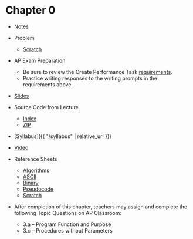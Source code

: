 # Chapter 0

* [Notes](notes)
* Problem
  * [Scratch](https://docs.cs50.net/2019/ap/problems/scratch/scratch.html)
* AP Exam Preparation
  * Be sure to review the Create Performance Task [requirements](https://apcentral.collegeboard.org/pdf/ap-csp-student-task-directions.pdf?course=ap-computer-science-principles).
  * Practice writing responses to the writing prompts in the requirements above.
* [Slides](https://cdn.cs50.net/2018/fall/lectures/0/lecture0.pdf)
* Source Code from Lecture
  * [Index](https://cdn.cs50.net/2018/fall/lectures/0/src0/)
  * [ZIP](https://cdn.cs50.net/2018/fall/lectures/0/src0.zip)
* [Syllabus]({{ "/syllabus" | relative_url }})
* [Video](https://video.cs50.net/2018/fall/lectures/0)
* Reference Sheets
  * [Algorithms](https://ap.cs50.school/assets/pdfs/algorithms.pdf)
  * [ASCII](https://ap.cs50.school/assets/pdfs/ascii.pdf)
  * [Binary](https://ap.cs50.school/assets/pdfs/binary.pdf)
  * [Pseudocode](https://ap.cs50.school/assets/pdfs/pseudocode.pdf)
  * [Scratch](https://ap.cs50.school/assets/pdfs/scratch.pdf)

* After completion of this chapter, teachers may assign and complete the following Topic Questions on AP Classroom:
  * 3.a – Program Function and Purpose
  * 3.c – Procedures without Parameters
